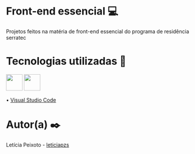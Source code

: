 # Front-end essencial 💻 
Projetos feitos na matéria de front-end essencial do programa de residência serratec

# Tecnologias utilizadas  🔧

<img src="https://github.com/user-attachments/assets/00c7d151-bdf4-4cd1-a20d-1616f1c0677d" width="45">
<img src="https://github.com/user-attachments/assets/3135b2a7-3085-45c4-8c4d-3710e28c025c" width="45">

• [Visual Studio Code](https://code.visualstudio.com/)

# Autor(a) ✒️
Letícia Peixoto - [leticiapzs](https://github.com/leticiapzs)


